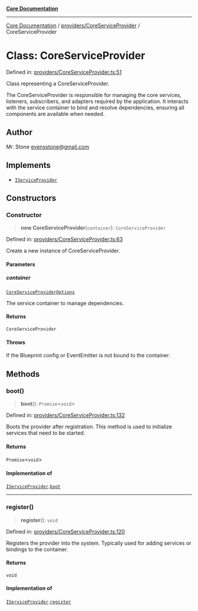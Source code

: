 [**Core Documentation**](../../../README.md)

***

[Core Documentation](../../../README.md) / [providers/CoreServiceProvider](../README.md) / CoreServiceProvider

# Class: CoreServiceProvider

Defined in: [providers/CoreServiceProvider.ts:51](https://github.com/stonemjs/core/blob/e2fddc9518734748c09a72d4b4064dd1d4c1288c/src/providers/CoreServiceProvider.ts#L51)

Class representing a CoreServiceProvider.

The CoreServiceProvider is responsible for managing the core services,
listeners, subscribers, and adapters required by the application.
It interacts with the service container to bind and resolve dependencies,
ensuring all components are available when needed.

## Author

Mr. Stone <evensstone@gmail.com>

## Implements

- [`IServiceProvider`](../../../declarations/interfaces/IServiceProvider.md)

## Constructors

### Constructor

> **new CoreServiceProvider**(`container`): `CoreServiceProvider`

Defined in: [providers/CoreServiceProvider.ts:63](https://github.com/stonemjs/core/blob/e2fddc9518734748c09a72d4b4064dd1d4c1288c/src/providers/CoreServiceProvider.ts#L63)

Create a new instance of CoreServiceProvider.

#### Parameters

##### container

[`CoreServiceProviderOptions`](../interfaces/CoreServiceProviderOptions.md)

The service container to manage dependencies.

#### Returns

`CoreServiceProvider`

#### Throws

If the Blueprint config or EventEmitter is not bound to the container.

## Methods

### boot()

> **boot**(): `Promise`\<`void`\>

Defined in: [providers/CoreServiceProvider.ts:132](https://github.com/stonemjs/core/blob/e2fddc9518734748c09a72d4b4064dd1d4c1288c/src/providers/CoreServiceProvider.ts#L132)

Boots the provider after registration. This method is used to initialize services that need to be started.

#### Returns

`Promise`\<`void`\>

#### Implementation of

[`IServiceProvider`](../../../declarations/interfaces/IServiceProvider.md).[`boot`](../../../declarations/interfaces/IServiceProvider.md#boot)

***

### register()

> **register**(): `void`

Defined in: [providers/CoreServiceProvider.ts:120](https://github.com/stonemjs/core/blob/e2fddc9518734748c09a72d4b4064dd1d4c1288c/src/providers/CoreServiceProvider.ts#L120)

Registers the provider into the system. Typically used for adding services or bindings to the container.

#### Returns

`void`

#### Implementation of

[`IServiceProvider`](../../../declarations/interfaces/IServiceProvider.md).[`register`](../../../declarations/interfaces/IServiceProvider.md#register)
